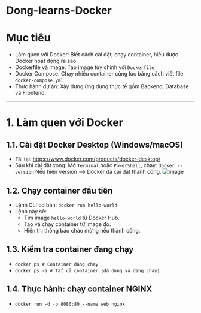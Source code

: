 # Dong-learns-Docker

# Mục tiêu
- Làm quen với Docker:
  Biết cách cài đặt, chạy container, hiểu được Docker hoạt động ra sao
- Dockerfile và Image:
  Tạo image tùy chỉnh với `Dockerfile`
- Docker Compose:
  Chạy nhiều container cùng lúc bằng cách viết file `docker-compose.yml`
- Thực hành dự án:
  Xây dựng ứng dụng thực tế gồm Backend, Database và Frontend.

---

# 1. Làm quen với Docker
## 1.1. Cài đặt Docker Desktop (Windows/macOS)
- Tải tại: https://www.docker.com/products/docker-desktop/
- Sau khi cài đặt xong:
  Mở `Terminal` hoặc `PowerShell`, chạy: `docker --version`
  Nếu hiện version --> Docker đã cài đặt thành công.
  ![image](https://github.com/user-attachments/assets/0a140646-eeac-4b24-87db-27380ea05850)

## 1.2. Chạy container đầu tiên
- Lệnh CLI cơ bản: `docker run hello-world`
- Lệnh này sẽ:
  * Tìm image `hello-world` từ Docker Hub.
  * Tạo và chạy container từ image đó.
  * Hiển thị thông báo chào mừng nếu thành công.

## 1.3. Kiểm tra container đang chạy
- `docker ps # Container đang chạy`
- `docker ps -a # Tất cả container (đã dừng và đang chạy)`

## 1.4. Thực hành: chạy container NGINX
- `docker run -d -p 8080:80 --name web nginx`
